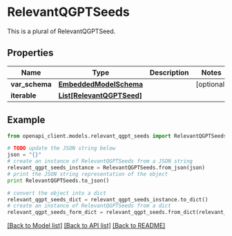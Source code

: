# RelevantQGPTSeeds

This is a plural of RelevantQGPTSeed.

## Properties
Name | Type | Description | Notes
------------ | ------------- | ------------- | -------------
**var_schema** | [**EmbeddedModelSchema**](EmbeddedModelSchema.md) |  | [optional] 
**iterable** | [**List[RelevantQGPTSeed]**](RelevantQGPTSeed.md) |  | 

## Example

```python
from openapi_client.models.relevant_qgpt_seeds import RelevantQGPTSeeds

# TODO update the JSON string below
json = "{}"
# create an instance of RelevantQGPTSeeds from a JSON string
relevant_qgpt_seeds_instance = RelevantQGPTSeeds.from_json(json)
# print the JSON string representation of the object
print RelevantQGPTSeeds.to_json()

# convert the object into a dict
relevant_qgpt_seeds_dict = relevant_qgpt_seeds_instance.to_dict()
# create an instance of RelevantQGPTSeeds from a dict
relevant_qgpt_seeds_form_dict = relevant_qgpt_seeds.from_dict(relevant_qgpt_seeds_dict)
```
[[Back to Model list]](../README.md#documentation-for-models) [[Back to API list]](../README.md#documentation-for-api-endpoints) [[Back to README]](../README.md)


